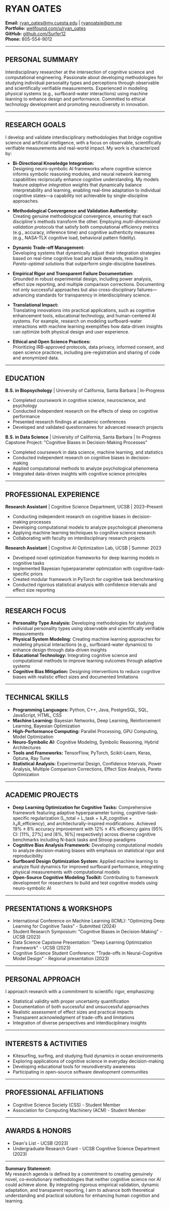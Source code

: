 # RYAN OATES

**Email:** ryan_oates@my.cuesta.edu | ryanoatsie@pm.me  
**Portfolio:** [wellfound.com/u/ryan_oates](https://wellfound.com/u/ryan_oates)  
**GitHub:** [github.com/Surfer12](https://github.com/Surfer12)  
**Phone:** 805-554-9012

---

## PERSONAL SUMMARY

Interdisciplinary researcher at the intersection of cognitive science and computational engineering. Passionate about developing methodologies for studying individual personality types and perceptions through observable and scientifically verifiable measurements. Experienced in modeling physical systems (e.g., surfboard-water interactions) using machine learning to enhance design and performance. Committed to ethical technology development and promoting neurodiversity in innovation.

---

## RESEARCH GOALS

I develop and validate interdisciplinary methodologies that bridge cognitive science and artificial intelligence, with a focus on observable, scientifically verifiable measurements and real-world impact. My work is characterized by:

- **Bi-Directional Knowledge Integration:**  
  Designing neuro-symbolic AI frameworks where cognitive science informs symbolic reasoning modules, and neural network learning capabilities reciprocally enhance cognitive understanding. My models feature *adaptive integration weights* that dynamically balance interpretability and learning, enabling real-time adaptation to individual cognitive states—a capability not achievable by single-discipline approaches.

- **Methodological Convergence and Validation Authenticity:**  
  Creating genuine methodological convergence, ensuring that each discipline's methods transform the other. Employing *multi-dimensional validation protocols* that satisfy both computational efficiency metrics (e.g., accuracy, inference time) and cognitive authenticity measures (e.g., NASA-TLX cognitive load, behavioral pattern fidelity).

- **Dynamic Trade-off Management:**  
  Developing systems that dynamically adjust their integration strategies based on real-time cognitive load and task demands, resulting in *Pareto-optimal solutions* that outperform single-discipline baselines.

- **Empirical Rigor and Transparent Failure Documentation:**  
  Grounded in robust experimental design, including power analysis, effect size reporting, and multiple comparison corrections. Documenting not only successful approaches but also cross-disciplinary failures—advancing standards for transparency in interdisciplinary science.

- **Translational Impact:**  
  Translating innovations into practical applications, such as cognitive enhancement tools, educational technology, and human-centered AI systems. For example, research on modeling surfboard-water interactions with machine learning exemplifies how data-driven insights can optimize both physical design and user experience.

- **Ethical and Open Science Practices:**  
  Prioritizing IRB-approved protocols, data privacy, informed consent, and open science practices, including pre-registration and sharing of code and anonymized data.

---

## EDUCATION

**B.S. in Biopsychology** | University of California, Santa Barbara | In-Progress  
- Completed coursework in cognitive science, neuroscience, and psychology  
- Conducted independent research on the effects of sleep on cognitive performance  
- Presented research findings at academic conferences  
- Developed and validated questionnaires for advanced research projects

**B.S. in Data Science** | University of California, Santa Barbara | In-Progress  
Capstone Project: "Cognitive Biases in Decision-Making Processes"  
- Completed coursework in data science, machine learning, and statistics  
- Conducted independent research on cognitive biases in decision-making  
- Applied computational methods to analyze psychological phenomena  
- Integrated data-driven insights with cognitive science principles

---

## PROFESSIONAL EXPERIENCE

**Research Assistant** | Cognitive Science Department, UCSB | 2023–Present  
- Conducting independent research on cognitive biases in decision-making processes
- Developing computational models to analyze psychological phenomena
- Applying machine learning techniques to cognitive science research
- Collaborating with faculty on interdisciplinary research projects

**Research Assistant** | Cognitive AI Optimization Lab, UCSB | Summer 2023  
- Developed novel optimization frameworks for deep learning models in cognitive tasks
- Implemented Bayesian hyperparameter optimization with cognitive-task-specific priors
- Created modular framework in PyTorch for cognitive task benchmarking
- Conducted rigorous statistical analysis with confidence intervals and effect size reporting

---

## RESEARCH FOCUS

- **Personality Type Analysis:** Developing methodologies for studying individual personality types using observable and scientifically verifiable measurements  
- **Physical System Modeling:** Creating machine learning approaches for modeling physical interactions (e.g., surfboard-water dynamics) to enhance design through data-driven insights  
- **Educational Technology:** Integrating cognitive science and computational methods to improve learning outcomes through adaptive systems  
- **Cognitive Bias Mitigation:** Designing interventions to reduce cognitive biases with realistic effect sizes and documented limitations

---

## TECHNICAL SKILLS

- **Programming Languages:** Python, C++, Java, PostgreSQL, SQL, JavaScript, HTML, CSS  
- **Machine Learning:** Bayesian Networks, Deep Learning, Reinforcement Learning, Bayesian Optimization  
- **High-Performance Computing:** Parallel Processing, GPU Computing, Model Optimization  
- **Neuro-Symbolic AI:** Cognitive Modeling, Symbolic Reasoning, Hybrid Architectures  
- **Tools and Frameworks:** TensorFlow, PyTorch, Scikit-Learn, Keras, Optuna, Ray Tune  
- **Statistical Analysis:** Experimental Design, Confidence Intervals, Power Analysis, Multiple Comparison Corrections, Effect Size Analysis, Pareto Optimization

---

## ACADEMIC PROJECTS

- **Deep Learning Optimization for Cognitive Tasks:** Comprehensive framework featuring adaptive hyperparameter tuning, cognitive-task-specific regularization (L_total = L_task + λ₁R_cognitive + λ₂R_efficiency), and architecturally-inspired modifications. Achieved 19% ± 8% accuracy improvement with 12% ± 4% efficiency gains (95% CI: [11%, 27%] and [8%, 16%] respectively) across diverse cognitive benchmarks including N-back tasks and Stroop paradigms
- **Cognitive Bias Analysis Framework:** Developing computational models to analyze decision-making biases with emphasis on statistical rigor and reproducibility
- **Surfboard Design Optimization System:** Applied machine learning to analyze fluid dynamics for improved surfboard performance, integrating physical measurements with computational models
- **Open-Source Cognitive Modeling Toolkit:** Contributing to framework development for researchers to build and test cognitive models using neuro-symbolic AI

---

## PRESENTATIONS & WORKSHOPS

- International Conference on Machine Learning (ICML): "Optimizing Deep Learning for Cognitive Tasks" - Submitted (2024)
- Student Research Symposium: "Cognitive Biases in Decision-Making" - UCSB (2023)
- Data Science Capstone Presentation: "Deep Learning Optimization Framework" - UCSB (2023)
- Cognitive Science Student Conference: "Trade-offs in Neural-Cognitive Model Design" - Regional presentation (2023)

---

## PERSONAL APPROACH

I approach research with a commitment to scientific rigor, emphasizing:
- Statistical validity with proper uncertainty quantification
- Documentation of both successful and unsuccessful approaches
- Realistic assessment of effect sizes and practical impacts
- Transparent acknowledgment of trade-offs and limitations
- Integration of diverse perspectives and interdisciplinary insights

---

## INTERESTS & ACTIVITIES

- Kitesurfing, surfing, and studying fluid dynamics in ocean environments  
- Exploring applications of cognitive science in everyday decision-making  
- Developing educational tools for neurodiversity awareness  
- Participating in open-source software development communities

---

## PROFESSIONAL AFFILIATIONS

- Cognitive Science Society (CSS) - Student Member
- Association for Computing Machinery (ACM) - Student Member

---

## AWARDS & HONORS

- Dean's List - UCSB (2023)
- Undergraduate Research Grant - UCSB Cognitive Science Department (2023)

---

**Summary Statement:**  
My research agenda is defined by a commitment to creating genuinely novel, co-evolutionary methodologies that neither cognitive science nor AI could achieve alone. By integrating rigorous empirical validation, dynamic adaptation, and transparent reporting, I aim to advance both theoretical understanding and practical solutions for enhancing human cognition and learning.
